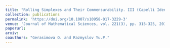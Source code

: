 ```yaml
---
title: "Rolling Simplexes and Their Commensurability. III (Capelli Identities and Their Application to Differential Algebras)"
collection: publications
permalink: 'https://doi.org/10.1007/s10958-017-3229-3'
venue: 'Journal of Mathematical Sciences, vol. 221(3), pp. 315-325, 2017'
paperurl:
arxiv:
coauthors: "Gerasimova O. and Razmyslov Yu.P."
---
```



